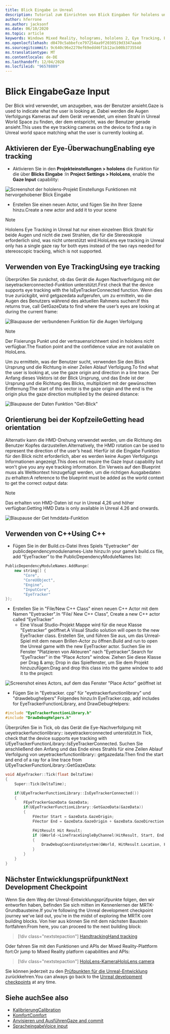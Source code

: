 ```yaml
---
title: Blick Eingabe in Unreal
description: Tutorial zum Einrichten von Blick Eingaben für hololens und Unreal Engine
author: hferrone
ms.author: jacksonf
ms.date: 06/10/2020
ms.topic: article
keywords: Windows Mixed Reality, holograms, hololens 2, Eye Tracking, Blick Eingaben, Head-eingebundene Anzeige, Unreal Engine, Mixed Reality-Headset, Windows Mixed Reality-Headset, Virtual Reality-Headset
ms.openlocfilehash: d0470c5abbefce797254aa9f2030519d3347aaab
ms.sourcegitcommit: 9c640c96e2270ef69edd46f1b12acb00b373554d
ms.translationtype: MT
ms.contentlocale: de-DE
ms.lasthandoff: 12/04/2020
ms.locfileid: "96578889"
---
```

# <a name="gaze-input"></a><span data-ttu-id="7b274-104">Blick Eingabe</span><span class="sxs-lookup"><span data-stu-id="7b274-104">Gaze Input</span></span>

<span data-ttu-id="7b274-105">Der Blick wird verwendet, um anzugeben, was der Benutzer ansieht.</span><span class="sxs-lookup"><span data-stu-id="7b274-105">Gaze is used to indicate what the user is looking at.</span></span>  <span data-ttu-id="7b274-106">Dabei werden die Augen Verfolgungs Kameras auf dem Gerät verwendet, um einen Strahl in Unreal World Space zu finden, der dem entspricht, was der Benutzer gerade ansieht.</span><span class="sxs-lookup"><span data-stu-id="7b274-106">This uses the eye tracking cameras on the device to find a ray in Unreal world space matching what the user is currently looking at.</span></span>

## <a name="enabling-eye-tracking"></a><span data-ttu-id="7b274-107">Aktivieren der Eye-Überwachung</span><span class="sxs-lookup"><span data-stu-id="7b274-107">Enabling eye tracking</span></span>

- <span data-ttu-id="7b274-108">Aktivieren Sie in den **Projekteinstellungen > hololens** die Funktion für die über **Blicks Eingabe** :</span><span class="sxs-lookup"><span data-stu-id="7b274-108">In **Project Settings > HoloLens**, enable the **Gaze Input** capability:</span></span>

![Screenshot der hololens-Projekt Einstellungs Funktionen mit hervorgehobener Blick Eingabe](images/unreal-gaze-img-01.png)

- <span data-ttu-id="7b274-110">Erstellen Sie einen neuen Actor, und fügen Sie ihn Ihrer Szene hinzu.</span><span class="sxs-lookup"><span data-stu-id="7b274-110">Create a new actor and add it to your scene</span></span>

> [!NOTE] 
> <span data-ttu-id="7b274-111">Hololens Eye Tracking in Unreal hat nur einen einzelnen Blick Strahl für beide Augen und nicht die zwei Strahlen, die für die Stereoskopie erforderlich sind, was nicht unterstützt wird.</span><span class="sxs-lookup"><span data-stu-id="7b274-111">HoloLens eye tracking in Unreal only has a single gaze ray for both eyes instead of the two rays needed for stereoscopic tracking, which is not supported.</span></span>

## <a name="using-eye-tracking"></a><span data-ttu-id="7b274-112">Verwenden von Eye Tracking</span><span class="sxs-lookup"><span data-stu-id="7b274-112">Using eye tracking</span></span>

<span data-ttu-id="7b274-113">Überprüfen Sie zunächst, ob das Gerät die Augen Nachverfolgung mit der iseyetrackerconnected-Funktion unterstützt.</span><span class="sxs-lookup"><span data-stu-id="7b274-113">First check that the device supports eye tracking with the IsEyeTrackerConnected function.</span></span>  <span data-ttu-id="7b274-114">Wenn dies true zurückgibt, wird getgazedata aufgerufen, um zu ermitteln, wo die Augen des Benutzers während des aktuellen Rahmens suchen:</span><span class="sxs-lookup"><span data-stu-id="7b274-114">If this returns true, call GetGazeData to find where the user’s eyes are looking at during the current frame:</span></span>

![Blaupause der verbundenen Funktion für die Augen Verfolgung](images/unreal-gaze-img-02.png)

> [!NOTE]
> <span data-ttu-id="7b274-116">Der Fixierungs Punkt und der vertrauensrichtwert sind in hololens nicht verfügbar.</span><span class="sxs-lookup"><span data-stu-id="7b274-116">The fixation point and the confidence value are not available on HoloLens.</span></span>

<span data-ttu-id="7b274-117">Um zu ermitteln, was der Benutzer sucht, verwenden Sie den Blick Ursprung und die Richtung in einer Zeilen Ablauf Verfolgung.</span><span class="sxs-lookup"><span data-stu-id="7b274-117">To find what the user is looking at, use the gaze origin and direction in a line trace.</span></span>  <span data-ttu-id="7b274-118">Der Anfang dieses Vektors ist der Blick Ursprung, und das Ende ist der Ursprung und die Richtung des Blicks, multipliziert mit der gewünschten Entfernung:</span><span class="sxs-lookup"><span data-stu-id="7b274-118">The start of this vector is the gaze origin and the end is the origin plus the gaze direction multiplied by the desired distance:</span></span>

![Blaupause der Daten Funktion "Get-Blick"](images/unreal-gaze-img-03.png)

## <a name="getting-head-orientation"></a><span data-ttu-id="7b274-120">Orientierung bei der Kopfzeile</span><span class="sxs-lookup"><span data-stu-id="7b274-120">Getting head orientation</span></span>

<span data-ttu-id="7b274-121">Alternativ kann die HMD-Drehung verwendet werden, um die Richtung des Benutzer Kopfes darzustellen.</span><span class="sxs-lookup"><span data-stu-id="7b274-121">Alternatively, the HMD rotation can be used to represent the direction of the user’s head.</span></span>  <span data-ttu-id="7b274-122">Hierfür ist die Eingabe Funktion für den Blick nicht erforderlich, aber es werden keine Augen Verfolgungs Informationen angezeigt.</span><span class="sxs-lookup"><span data-stu-id="7b274-122">This does not require the Gaze Input capability but won't give you any eye tracking information.</span></span>  <span data-ttu-id="7b274-123">Ein Verweis auf den Blueprint muss als Weltkontext hinzugefügt werden, um die richtigen Ausgabedaten zu erhalten:</span><span class="sxs-lookup"><span data-stu-id="7b274-123">A reference to the blueprint must be added as the world context to get the correct output data:</span></span>

> [!NOTE]
> <span data-ttu-id="7b274-124">Das erhalten von HMD-Daten ist nur in Unreal 4,26 und höher verfügbar.</span><span class="sxs-lookup"><span data-stu-id="7b274-124">Getting HMD Data is only available in Unreal 4.26 and onwards.</span></span>

![Blaupause der Get hmddata-Funktion](images/unreal-gaze-img-04.png)

## <a name="using-c"></a><span data-ttu-id="7b274-126">Verwenden von C++</span><span class="sxs-lookup"><span data-stu-id="7b274-126">Using C++</span></span> 

- <span data-ttu-id="7b274-127">Fügen Sie in der Build.cs-Datei Ihres Spiels "Eyetracker" der publicdependencymodulenames-Liste hinzu:</span><span class="sxs-lookup"><span data-stu-id="7b274-127">In your game’s build.cs file, add “EyeTracker” to the PublicDependencyModuleNames list:</span></span>

```cpp
PublicDependencyModuleNames.AddRange(
    new string[] {
        "Core",
        "CoreUObject",
        "Engine",
        "InputCore",
        "EyeTracker"
});
```

- <span data-ttu-id="7b274-128">Erstellen Sie in "File/New C++ Class" einen neuen C++ Actor mit dem Namen "Eyetracker".</span><span class="sxs-lookup"><span data-stu-id="7b274-128">In “File/ New C++ Class”, Create a new C++ actor called “EyeTracker”</span></span>
    - <span data-ttu-id="7b274-129">Eine Visual Studio-Projekt Mappe wird für die neue Klasse "Eyetracker" geöffnet.</span><span class="sxs-lookup"><span data-stu-id="7b274-129">A Visual Studio solution will open to the new EyeTracker class.</span></span> <span data-ttu-id="7b274-130">Erstellen Sie, und führen Sie aus, um das Unreal-Spiel mit dem neuen Brillen-Actor zu öffnen.</span><span class="sxs-lookup"><span data-stu-id="7b274-130">Build and run to open the Unreal game with the new EyeTracker actor.</span></span>  <span data-ttu-id="7b274-131">Suchen Sie im Fenster "Platzieren von Akteuren" nach "Eyetracker".</span><span class="sxs-lookup"><span data-stu-id="7b274-131">Search for “EyeTracker” in the “Place Actors” window.</span></span>  <span data-ttu-id="7b274-132">Ziehen Sie diese Klasse per Drag & amp; Drop in das Spielfenster, um Sie dem Projekt hinzuzufügen:</span><span class="sxs-lookup"><span data-stu-id="7b274-132">Drag and drop this class into the game window to add it to the project:</span></span>

![Screenshot eines Actors, auf dem das Fenster "Place Actor" geöffnet ist](images/unreal-gaze-img-06.png)

- <span data-ttu-id="7b274-134">Fügen Sie in "Eyetracker. cpp" für "eyetrackerfunctionlibrary" und "drawdebughelpers" Folgendes hinzu:</span><span class="sxs-lookup"><span data-stu-id="7b274-134">In EyeTracker.cpp, add includes for EyeTrackerFunctionLibrary, and DrawDebugHelpers:</span></span>

```cpp
#include "EyeTrackerFunctionLibrary.h"
#include "DrawDebugHelpers.h"
```

<span data-ttu-id="7b274-135">Überprüfen Sie in Tick, ob das Gerät die Eye-Nachverfolgung mit ueyetrackerfunctionlibrary:: iseyetrackerconnected unterstützt.</span><span class="sxs-lookup"><span data-stu-id="7b274-135">In Tick, check that the device supports eye tracking with UEyeTrackerFunctionLibrary::IsEyeTrackerConnected.</span></span>  <span data-ttu-id="7b274-136">Suchen Sie anschließend den Anfang und das Ende eines Strahls für eine Zeilen Ablauf Verfolgung von ueyetrackerfunctionlibrary:: getgazedata:</span><span class="sxs-lookup"><span data-stu-id="7b274-136">Then find the start and end of a ray for a line trace from UEyeTrackerFunctionLibrary::GetGazeData:</span></span>

```cpp
void AEyeTracker::Tick(float DeltaTime)
{
    Super::Tick(DeltaTime);

    if(UEyeTrackerFunctionLibrary::IsEyeTrackerConnected())
    {
        FEyeTrackerGazeData GazeData;
        if(UEyeTrackerFunctionLibrary::GetGazeData(GazeData))
        {
            FVector Start = GazeData.GazeOrigin;
            FVector End = GazeData.GazeOrigin + GazeData.GazeDirection * 100;

            FHitResult Hit Result;
            if (GWorld->LineTraceSingleByChannel(HitResult, Start, End, ECollisionChannel::ECC_Visiblity))
            {
                DrawDebugCoordinateSystem(GWorld, HitResult.Location, FQuat::Identity.Rotator(), 10);
            }
        }
    }
}
```

## <a name="next-development-checkpoint"></a><span data-ttu-id="7b274-137">Nächster Entwicklungsprüfpunkt</span><span class="sxs-lookup"><span data-stu-id="7b274-137">Next Development Checkpoint</span></span>

<span data-ttu-id="7b274-138">Wenn Sie dem Weg der Unreal-Entwicklungsprüfpunkte folgen, den wir entworfen haben, befinden Sie sich mitten im Kennenlernen der MRTK-Grundbausteine.</span><span class="sxs-lookup"><span data-stu-id="7b274-138">If you're following the Unreal development checkpoint journey we've laid out, you're in the midst of exploring the MRTK core building blocks.</span></span> <span data-ttu-id="7b274-139">Von hier aus können Sie mit dem nächsten Baustein fortfahren:</span><span class="sxs-lookup"><span data-stu-id="7b274-139">From here, you can proceed to the next building block:</span></span> 

> [!div class="nextstepaction"]
> [<span data-ttu-id="7b274-140">Handtracking</span><span class="sxs-lookup"><span data-stu-id="7b274-140">Hand tracking</span></span>](unreal-hand-tracking.md)

<span data-ttu-id="7b274-141">Oder fahren Sie mit den Funktionen und APIs der Mixed Reality-Plattform fort:</span><span class="sxs-lookup"><span data-stu-id="7b274-141">Or jump to Mixed Reality platform capabilities and APIs:</span></span>

> [!div class="nextstepaction"]
> [<span data-ttu-id="7b274-142">HoloLens-Kamera</span><span class="sxs-lookup"><span data-stu-id="7b274-142">HoloLens camera</span></span>](unreal-hololens-camera.md)

<span data-ttu-id="7b274-143">Sie können jederzeit zu den [Prüfpunkten für die Unreal-Entwicklung](unreal-development-overview.md#2-core-building-blocks) zurückkehren.</span><span class="sxs-lookup"><span data-stu-id="7b274-143">You can always go back to the [Unreal development checkpoints](unreal-development-overview.md#2-core-building-blocks) at any time.</span></span>

## <a name="see-also"></a><span data-ttu-id="7b274-144">Siehe auch</span><span class="sxs-lookup"><span data-stu-id="7b274-144">See also</span></span>
* [<span data-ttu-id="7b274-145">Kalibrierung</span><span class="sxs-lookup"><span data-stu-id="7b274-145">Calibration</span></span>](../../calibration.md)
* [<span data-ttu-id="7b274-146">Komfort</span><span class="sxs-lookup"><span data-stu-id="7b274-146">Comfort</span></span>](../../design/comfort.md)
* [<span data-ttu-id="7b274-147">Anvisieren und Ausführen</span><span class="sxs-lookup"><span data-stu-id="7b274-147">Gaze and commit</span></span>](../../design/gaze-and-commit.md)
* [<span data-ttu-id="7b274-148">Spracheingabe</span><span class="sxs-lookup"><span data-stu-id="7b274-148">Voice input</span></span>](../../out-of-scope/voice-design.md)
